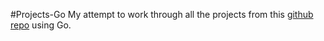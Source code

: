 #Projects-Go
My attempt to work through all the projects from this [github repo](https://github.com/karan/projects) using Go.
